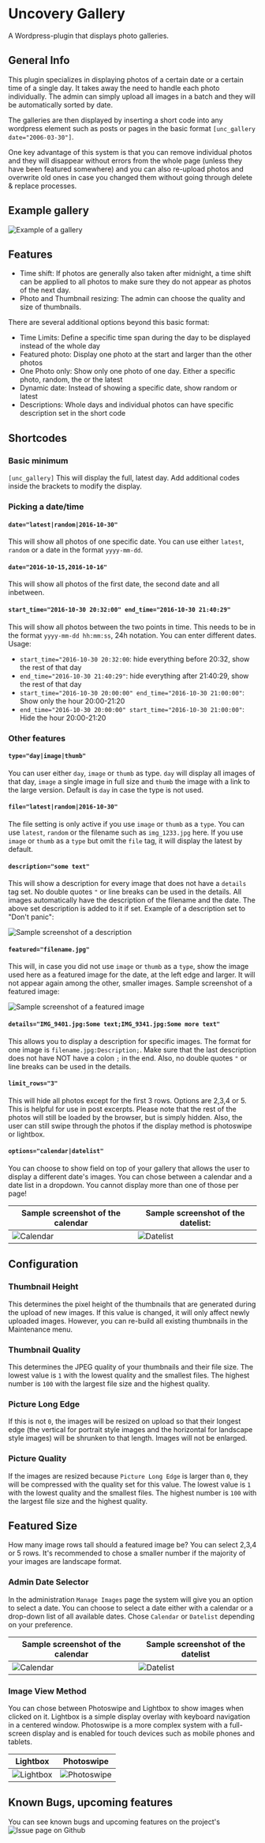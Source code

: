 # Uncovery Gallery
A Wordpress-plugin that displays photo galleries.

## General Info

This plugin specializes in displaying photos of a certain date or a certain time
of a single day. It takes away the need to handle each photo individually. The
admin can simply upload all images in a batch and they will be automatically
sorted by date.

The galleries are then displayed by inserting a short code into any wordpress element
such as posts or pages in the basic format `[unc_gallery date="2006-03-30"]`.

One key advantage of this system is that you can remove individual photos and
they will disappear without errors from the whole page (unless they have been
featured somewhere) and you can also re-upload photos and overwrite old ones in
case you changed them without going through delete & replace processes.

## Example gallery

![Example of a gallery](/images/screenshot-11.png)

## Features

* Time shift: If photos are generally also taken after midnight, a time shift
can be applied to all photos to make sure they do not appear as photos of the next day.
* Photo and Thumbnail resizing: The admin can choose the quality and size of thumbnails.

There are several additional options beyond this basic format:

* Time Limits: Define a specific time span during the day to be displayed instead of
the whole day
* Featured photo: Display one photo at the start and larger than the other photos
* One Photo only: Show only one photo of one day. Either a specific photo, random,
the or the latest
* Dynamic date: Instead of showing a specific date, show random or latest
* Descriptions: Whole days and individual photos can have specific description
set in the short code

## Shortcodes

### Basic minimum

`[unc_gallery]` This will display the full, latest day. Add additional codes
inside the brackets to modify the display.

### Picking a date/time

#### `date="latest|random|2016-10-30"`

This will show all photos of one specific date.
You can use either `latest`, `random` or a date in the format `yyyy-mm-dd`.

#### `date="2016-10-15,2016-10-16"`

This will show all photos of the first date, the second date and all inbetween.

#### `start_time="2016-10-30 20:32:00" end_time="2016-10-30 21:40:29"`

This will show all photos between the two points in time. This needs to be in
the format `yyyy-mm-dd hh:mm:ss`, 24h notation. You can enter different dates. Usage:

* `start_time="2016-10-30 20:32:00`: hide everything before 20:32, show the rest of that day
* `end_time="2016-10-30 21:40:29"`: hide everything after 21:40:29, show the rest of that day
* `start_time="2016-10-30 20:00:00" end_time="2016-10-30 21:00:00"`: Show only the hour 20:00-21:20
* `end_time="2016-10-30 20:00:00" start_time="2016-10-30 21:00:00"`: Hide the hour 20:00-21:20

### Other features

#### `type="day|image|thumb"`

You can user either `day`, `image` or `thumb` as type.
`day` will display all images of that day, `image` a single image in full size
and `thumb` the image with a link to the large version. Default is `day` in case
the type is not used.

#### `file="latest|random|2016-10-30"`

The file setting is only active if you use `image` or `thumb` as a `type`. You
can use `latest`, `random` or the filename such as `img_1233.jpg` here. If you
use `image` or `thumb` as a `type` but omit the `file` tag, it will display the
latest by default.

#### `description="some text"`

This will show a description for every image that does not have a `details` tag
set. No double quotes `"` or line breaks can be used in the details. All images
automatically have the description of the filename and the date. The above set
description is added to it if set. Example of a description set to "Don't panic":

![Sample screenshot of a description](/images/screenshot-6.png)

#### `featured="filename.jpg"`

This will, in case you did not use `image` or `thumb` as a `type`, show the image
used here as a featured image for the date, at the left edge and larger. It will
not appear again among the other, smaller images.
Sample screenshot of a featured image:

![Sample screenshot of a featured image](/images/screenshot-5.png)

#### `details="IMG_9401.jpg:Some text;IMG_9341.jpg:Some more text"`

This allows you to display a description for specific images. The format for one
image is `filename.jpg:Description;`. Make sure that the last description does
not have NOT have a colon `;` in the end. Also, no double quotes `"` or line breaks
can be used in the details.

#### `limit_rows="3"`

This will hide all photos except for the first 3 rows. Options are 2,3,4 or 5.
This is helpful for use in post excerpts. Please note that the rest of the photos
will still be loaded by the browser, but is simply hidden. Also, the user can still
swipe through the photos if the display method is photoswipe or lightbox.

#### `options="calendar|datelist"`

You can choose to show field on top of your gallery that allows the user to
display a different date's images. You can chose between a calendar and a date
list in a dropdown. You cannot display more than one of those per page!

|Sample screenshot of the calendar|Sample screenshot of the datelist:|
|---------------------------------|----------------------------------|
|![Calendar](/images/screenshot-9.png)|![Datelist](/images/screenshot-10.png)|

## Configuration

### Thumbnail Height

This determines the pixel height of the thumbnails that are generated during the
upload of new images. If this value is changed, it will only affect newly uploaded
images. However, you can re-build all existing thumbnails in the Maintenance menu.

### Thumbnail Quality

This determines the JPEG quality of your thumbnails and their file size. The lowest
value is `1` with the lowest quality and the smallest files. The highest number is
`100` with the largest file size and the highest quality.

### Picture Long Edge

If this is not `0`, the images will be resized on upload so that their longest edge
(the vertical for portrait style images and the horizontal for landscape style images)
will be shrunken to that length. Images will not be enlarged.

### Picture Quality

If the images are resized because `Picture Long Edge` is larger than `0`, they will
be compressed with the quality set for this value.  The lowest value is `1` with
the lowest quality and the smallest files. The highest number is `100` with the
largest file size and the highest quality.

## Featured Size

How many image rows tall should a featured image be? You can select 2,3,4 or 5 rows.
It's recommended to chose a smaller number if the majority of your images are landscape
format.

### Admin Date Selector

In the administration `Manage Images` page the system will give you an option to
select a date. You can choose to select a date either with a calendar or a
drop-down list of all available dates. Chose `Calendar` or `Datelist`
depending on your preference.

|Sample screenshot of the calendar|Sample screenshot of the datelist|
|---------------------------------|----------------------------------|
|![Calendar](/images/screenshot-7.png)|![Datelist](/images/screenshot-8.png)|

### Image View Method

You can chose between Photoswipe and Lightbox to show images when clicked on it.
Lightbox is a simple display overlay with keyboard navigation in a centered window.
Photoswipe is a more complex system with a full-screen display and is enabled
for touch devices such as mobile phones and tablets.

| Lightbox | Photoswipe|
|---------------------------------|----------------------------------|
|![Lightbox](/images/screenshot-13.png)|![Photoswipe](/images/screenshot-12.png)|

## Known Bugs, upcoming features

You can see known bugs and upcoming features on the project's
![Issue page on Github](https://github.com/uncovery/unc_gallery/issues)